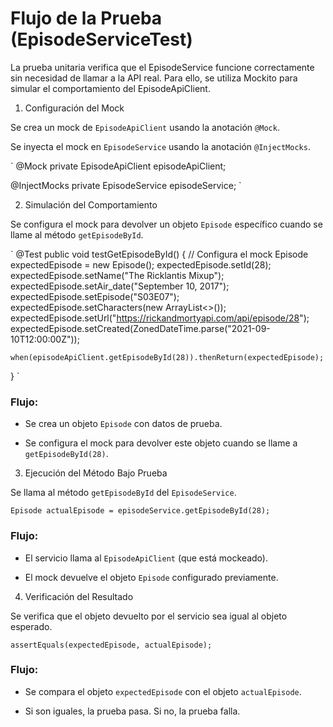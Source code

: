 # Flujo de la Prueba (EpisodeServiceTest)

La prueba unitaria verifica que el EpisodeService funcione correctamente sin necesidad de llamar a la API real. Para ello, se utiliza Mockito para simular el comportamiento del EpisodeApiClient.

1. Configuración del Mock

Se crea un mock de `EpisodeApiClient` usando la anotación `@Mock`.

Se inyecta el mock en `EpisodeService` usando la anotación `@InjectMocks`.

`
@Mock
private EpisodeApiClient episodeApiClient;

@InjectMocks
private EpisodeService episodeService;
`

2. Simulación del Comportamiento

Se configura el mock para devolver un objeto `Episode` específico cuando se llame al método `getEpisodeById`.

`
@Test
public void testGetEpisodeById() {
    // Configura el mock
    Episode expectedEpisode = new Episode();
    expectedEpisode.setId(28);
    expectedEpisode.setName("The Ricklantis Mixup");
    expectedEpisode.setAir_date("September 10, 2017");
    expectedEpisode.setEpisode("S03E07");
    expectedEpisode.setCharacters(new ArrayList<>());
    expectedEpisode.setUrl("https://rickandmortyapi.com/api/episode/28");
    expectedEpisode.setCreated(ZonedDateTime.parse("2021-09-10T12:00:00Z"));

    when(episodeApiClient.getEpisodeById(28)).thenReturn(expectedEpisode);
}
`

### Flujo:

- Se crea un objeto `Episode` con datos de prueba.

- Se configura el mock para devolver este objeto cuando se llame a `getEpisodeById(28)`.

3. Ejecución del Método Bajo Prueba

Se llama al método `getEpisodeById` del `EpisodeService`.

`Episode actualEpisode = episodeService.getEpisodeById(28);`

### Flujo:

- El servicio llama al `EpisodeApiClient` (que está mockeado).

- El mock devuelve el objeto `Episode` configurado previamente.

4. Verificación del Resultado

Se verifica que el objeto devuelto por el servicio sea igual al objeto esperado.

`assertEquals(expectedEpisode, actualEpisode);`

### Flujo:

- Se compara el objeto `expectedEpisode` con el objeto `actualEpisode`.

- Si son iguales, la prueba pasa. Si no, la prueba falla.

